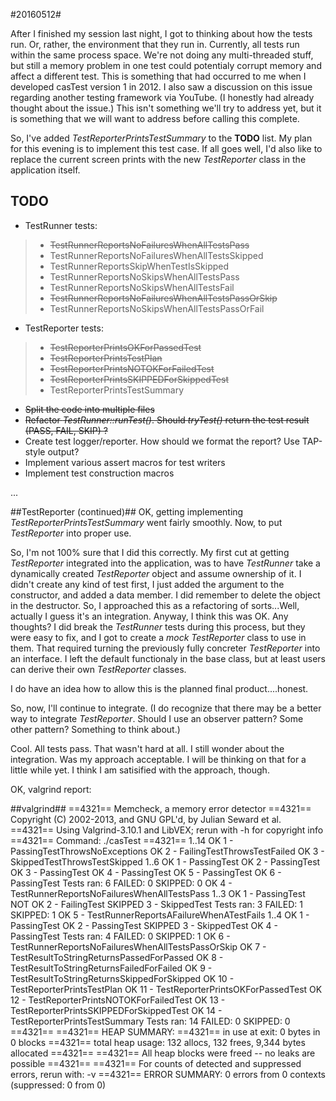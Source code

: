 #20160512#

After I finished my session last night, I got to thinking about how the tests run.  Or, rather, the environment that they run in.  Currently, all tests run within the same process space.  We're not doing any multi-threaded stuff, but still a memory problem in one test could potentialy corrupt memory and affect a different test.  This is something that had occurred to me when I developed casTest version 1 in 2012.  I also saw a discussion on this issue regarding another testing framework via YouTube.  (I honestly had already thought about the issue.)  This isn't something we'll try to address yet, but it is something that we will want to address before calling this complete.

So, I've added *TestReporterPrintsTestSummary* to the **TODO** list.  My plan for this evening is to implement this test case.  If all goes well, I'd also like to replace the current screen prints with the new *TestReporter* class in the application itself.

**TODO**
--------
* TestRunner tests:

>* <del>TestRunnerReportsNoFailuresWhenAllTestsPass</del>
>* TestRunnerReportsNoFailuresWhenAllTestsSkipped
>* TestRunnerReportsSkipWhenTestIsSkipped
>* TestRunnerReportsNoSkipsWhenAllTestsPass
>* TestRunnerReportsNoSkipsWhenAllTestsFail
>* <del>TestRunnerReportsNoFailuresWhenAllTestsPassOrSkip</del>
>* TestRunnerReportsNoSkipsWhenAllTestsPassOrFail

* TestReporter tests:
>* <del>TestReporterPrintsOKForPassedTest</del>
>* <del>TestReporterPrintsTestPlan</del>
>* <del>TestReporterPrintsNOTOKForFailedTest</del>
>* <del>TestReporterPrintsSKIPPEDForSkippedTest</del>
>* TestReporterPrintsTestSummary

* <del>Split the code into multiple files</del>
* <del>Refactor *TestRunner::runTest()*.  Should *tryTest()* return the test result (PASS, FAIL, SKIP) ?</del>
* Create test logger/reporter.  How should we format the report?  Use TAP-style output?
* Implement various assert macros for test writers
* Implement test construction macros

...

##TestReporter (continued)##
OK, getting implementing *TestReporterPrintsTestSummary* went fairly smoothly.  Now, to put *TestReporter* into proper use.

So, I'm not 100% sure that I did this correctly.  My first cut at getting *TestReporter* integrated into the application, was to have *TestRunner* take a dynamically created *TestReporter* object and assume ownership of it.  I didn't create any kind of test first, I just added the argument to the constructor, and added a data member.  I did remember to delete the object in the destructor.  So, I approached this as a refactoring of sorts...Well, actually I guess it's an integration.  Anyway, I think this was OK.  Any thoughts?  I did break the *TestRunner* tests during this process, but they were easy to fix, and I got to create a *mock* *TestReporter* class to use in them.  That required turning the previously fully concreter *TestReporter* into an interface.  I left the default functionaly in the base class, but at least users can derive their own *TestReporter* classes.

I do have an idea how to allow this is the planned final product....honest.

So, now, I'll continue to integrate.  (I do recognize that there may be a better way to integrate *TestReporter*.  Should I use an observer pattern?  Some other pattern?  Something to think about.)

Cool.  All tests pass.  That wasn't hard at all.  I still wonder about the integration.  Was my approach acceptable.  I will be thinking on that for a little while yet.  I think I am satisified with the approach, though.

OK, valgrind report:

##valgrind##
	==4321== Memcheck, a memory error detector
	==4321== Copyright (C) 2002-2013, and GNU GPL'd, by Julian Seward et al.
	==4321== Using Valgrind-3.10.1 and LibVEX; rerun with -h for copyright info
	==4321== Command: ./casTest
	==4321== 
	1..14
		OK 1 - PassingTestThrowsNoExceptions
		OK 2 - FailingTestThrowsTestFailed
		OK 3 - SkippedTestThrowsTestSkipped
		1..6
			OK 1 - PassingTest
			OK 2 - PassingTest
			OK 3 - PassingTest
			OK 4 - PassingTest
			OK 5 - PassingTest
			OK 6 - PassingTest
		Tests ran: 6
			FAILED: 0
			SKIPPED: 0
		OK 4 - TestRunnerReportsNoFailuresWhenAllTestsPass
		1..3
			OK 1 - PassingTest
			NOT OK 2 - FailingTest
			SKIPPED 3 - SkippedTest
		Tests ran: 3
			FAILED: 1
			SKIPPED: 1
		OK 5 - TestRunnerReportsAFailureWhenATestFails
		1..4
			OK 1 - PassingTest
			OK 2 - PassingTest
			SKIPPED 3 - SkippedTest
			OK 4 - PassingTest
		Tests ran: 4
			FAILED: 0
			SKIPPED: 1
		OK 6 - TestRunnerReportsNoFailuresWhenAllTestsPassOrSkip
		OK 7 - TestResultToStringReturnsPassedForPassed
		OK 8 - TestResultToStringReturnsFailedForFailed
		OK 9 - TestResultToStringReturnsSkippedForSkipped
		OK 10 - TestReporterPrintsTestPlan
		OK 11 - TestReporterPrintsOKForPassedTest
		OK 12 - TestReporterPrintsNOTOKForFailedTest
		OK 13 - TestReporterPrintsSKIPPEDForSkippedTest
		OK 14 - TestReporterPrintsTestSummary
	Tests ran: 14
		FAILED: 0
		SKIPPED: 0
	==4321== 
	==4321== HEAP SUMMARY:
	==4321==     in use at exit: 0 bytes in 0 blocks
	==4321==   total heap usage: 132 allocs, 132 frees, 9,344 bytes allocated
	==4321== 
	==4321== All heap blocks were freed -- no leaks are possible
	==4321== 
	==4321== For counts of detected and suppressed errors, rerun with: -v
	==4321== ERROR SUMMARY: 0 errors from 0 contexts (suppressed: 0 from 0)
